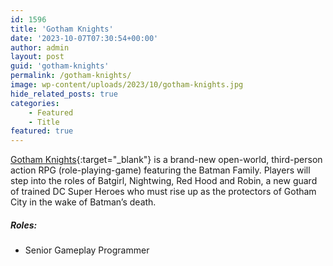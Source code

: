 ```yaml
---
id: 1596
title: 'Gotham Knights'
date: '2023-10-07T07:30:54+00:00'
author: admin
layout: post
guid: 'gotham-knights'
permalink: /gotham-knights/
image: wp-content/uploads/2023/10/gotham-knights.jpg
hide_related_posts: true
categories:
    - Featured
    - Title
featured: true
---
```


[Gotham Knights](https://www.gothamknightsgame.com/en-ca/media){:target="_blank"} is a brand-new open-world, third-person action RPG (role-playing-game) featuring the Batman Family. Players will step into the roles of Batgirl, Nightwing, Red Hood and Robin, a new guard of trained DC Super Heroes who must rise up as the protectors of Gotham City in the wake of Batman’s death.

##### Roles:

- Senior Gameplay Programmer
